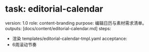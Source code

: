 # task: editorial-calendar

version: 1.0
role: content-branding
purpose: 编辑日历与素材需求清单。
outputs: [docs/content/editorial-calendar.md]
steps:

- 渲染 templates/editorial-calendar-tmpl.yaml
  acceptance:
- 6周滚动节奏
